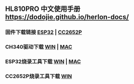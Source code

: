 ## HL810PRO 中文使用手册  https://dodojie.github.io/herlon-docs/

### 固件下载链接  [ESP32](https://raw.githubusercontent.com/dodojie/HL810PRO/main/firmware/ESP32/HL810PRO_ESP32_CN.bin) | [CC2652P](https://raw.githubusercontent.com/dodojie/HL810PRO/main/firmware/CC2652P/CC1352P2_CC2652P_other_coordinator_20220219.hex)

### CH340驱动下载  [WIN](https://raw.githubusercontent.com/dodojie/HL810PRO/main/tutorial/data/CH341SER.EXE)  |  [MAC](https://raw.githubusercontent.com/dodojie/HL810PRO/main/tutorial/data/CH34XSER_MAC.ZIP)

### ESP32烧录工具下载  [WIN](https://raw.githubusercontent.com/dodojie/HL810PRO/main/tutorial/data/ESP-Flasher-Windows-x64.exe) | [MAC](https://raw.githubusercontent.com/dodojie/HL810PRO/main/tutorial/data/ESPHome-Flasher-1.4.0-macOS.tar)

### CC2652P烧录工具下载   [WIN](https://jihulab.com/dodojie/hl810pro/-/raw/main/flash-programmer-2-1.8.2.zip)
